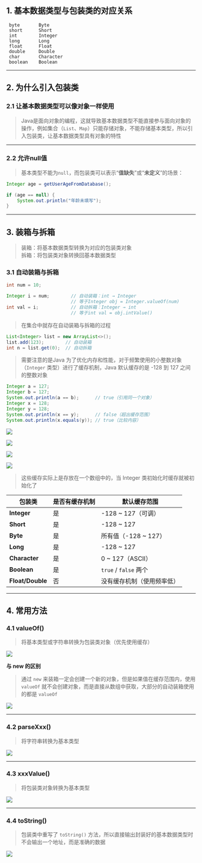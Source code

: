 
## 1. 基本数据类型与包装类的对应关系

```
 byte       Byte      
 short      Short     
 int        Integer   
 long       Long      
 float      Float     
 double     Double    
 char       Character 
 boolean    Boolean   
```

****
## 2. 为什么引入包装类

### 2.1 让基本数据类型可以像对象一样使用

>Java是面向对象的编程，这就导致基本数据类型不能直接参与面向对象的操作，例如集合（`List`、`Map`）只能存储对象，不能存储基本类型，所以引入包装类，让基本数据类型具有对象的特性

****
### 2.2 允许null值

>基本类型不能为`null`，而包装类可以表示“**值缺失**”或“**未定义**”的场景：

```java
Integer age = getUserAgeFromDatabase(); 

if (age == null) {
    System.out.println("年龄未填写");
}
```

****

## 3. 装箱与拆箱

>装箱：将基本数据类型转换为对应的包装类对象  
>拆箱：将包装类对象转换回基本数据类型

### 3.1 自动装箱与拆箱

```java
int num = 10;

Integer i = num;        // 自动装箱：int → Integer
                        // 等于Integer obj = Integer.valueOf(num)
int val = i;            // 自动拆箱：Integer → int
                        // 等于int val = obj.intValue()
```

>在集合中就存在自动装箱与拆箱的过程

```java
List<Integer> list = new ArrayList<>();
list.add(123);        // 自动装箱
int n = list.get(0);  // 自动拆箱
```

>需要注意的是Java 为了优化内存和性能，对于频繁使用的小整数对象（`Integer` 类型）进行了缓存机制，Java 默认缓存的是 -128 到 127 之间的整数对象

```Java
Integer a = 127;
Integer b = 127;
System.out.println(a == b);      // true（引用同一个对象）
Integer x = 128;
Integer y = 128;
System.out.println(x == y);      // false（超出缓存范围）
System.out.println(x.equals(y)); // true（比较内容）
```

![](images/包装类/file-20250423210137.png)

![](images/包装类/file-20250423210302.png)

![](images/包装类/file-20250423210842.png)

![](images/包装类/file-20250423210008.png)

>这些缓存实际上是存放在一个数组中的，当 Integer 类初始化时缓存就被初始化了

| 包装类              | 是否有缓存机制 | 默认缓存范围              |
| ---------------- | ------- | ------------------- |
| **Integer**      | 是       | -128 ~ 127（可调）      |
| **Short**        | 是       | -128 ~ 127          |
| **Byte**         | 是       | 所有值（-128 ~ 127）     |
| **Long**         | 是       | -128 ~ 127          |
| **Character**    | 是       | 0 ~ 127（ASCII）      |
| **Boolean**      | 是       | `true` / `false` 两个 |
| **Float/Double** | 否       | 没有缓存机制（使用频率低）       |

****
## 4. 常用方法

### 4.1 valueOf()

>将基本类型或字符串转换为包装类对象（优先使用缓存）

![](images/包装类/file-20250423211754.png)

**与 new 的区别**

>通过 `new` 来装箱一定会创建一个新的对象，但是如果值在缓存范围内，使用 `valueOf` 就不会创建对象，而是直接从数组中获取，大部分的自动装箱使用的都是 `valueOf` 

![](images/包装类/file-20250423212040.png)

****
### 4.2 parseXxx()

>将字符串转换为基本类型

![](images/包装类/file-20250423212813.png)

****
### 4.3 xxxValue()

>将包装类对象转换为基本类型

![](images/包装类/file-20250423212945.png)

****
### 4.4 toString()

>包装类中重写了 `toString()` 方法，所以直接输出封装好的基本数据类型时不会输出一个地址，而是准确的数据

![](images/包装类/file-20250423213457.png)

